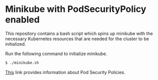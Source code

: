 # Minikube with PodSecurityPolicy enabled
This repository contains a bash script which spins up minikube with the necessary Kubernetes resources that are needed for the cluster to be initialized.

Run the following command to initialize minikube.
```sh
$ ./minikube.sh
```

[This](https://kubernetes.io/docs/concepts/policy/pod-security-policy/) link provides information about Pod Security Policies.
